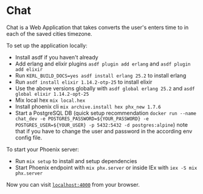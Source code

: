 # Chat

Chat is a Web Application that takes converts the user's enters time to in each
of the saved cities timezone.

To set up the application locally:
  * Install asdf if you haven't already
  * Add erlang and elixir plugins `asdf plugin add erlang` and `asdf plugin add elixir`
  * Run `KERL_BUILD_DOCS=yes asdf install erlang 25.2` to install erlang 
  * Run `asdf install elixir 1.14.2-otp-25` to install elixir
  * Use the above versions globally with `asdf global erlang 25.2` and `asdf global elixir 1.14.2-opt-25`
  * Mix local hex `mix local.hex`
  * Install phoenix cli `mix archive.install hex phx_new 1.7.6`
  * Start a PostgreSQL DB (quick setup recommendation `docker run --name chat_dev -e POSTGRES_PASSWORD=${YOUR_PASSWORD} -e POSTGRES_USER=${YOUR_USER} -p 5432:5432 -d postgres:alpine`) note that if you have to change the user and password in the according env config file.

To start your Phoenix server:
  * Run `mix setup` to install and setup dependencies
  * Start Phoenix endpoint with `mix phx.server` or inside IEx with `iex -S mix phx.server`

Now you can visit [`localhost:4000`](http://localhost:4000) from your browser.